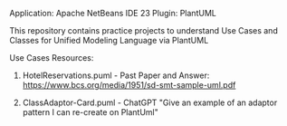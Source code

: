 
Application: Apache NetBeans IDE 23
  Plugin: PlantUML

  This repository contains practice projects to understand Use Cases and Classes for Unified Modeling Language via PlantUML

  Use Cases Resources:
  1. HotelReservations.puml - Past Paper and Answer: https://www.bcs.org/media/1951/sd-smt-sample-uml.pdf

  
  
  
  
  
 1. ClassAdaptor-Card.puml - ChatGPT "Give an example of an adaptor pattern I can re-create on PlantUml"

  

